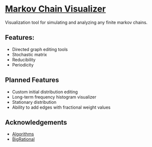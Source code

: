 # [Markov Chain Visualizer](https://rkee.github.io/markov-chain-visualizer/)

Visualization tool for simulating and analyzing any finite markov chains.

## Features:
* Directed graph editing tools
* Stochastic matrix
* Reducibility
* Periodicity

## Planned Features
* Custom initial distribution editing
* Long-term frequency histogram visualizer
* Stationary distribution
* Ability to add edges with fractional weight values

## Acknowledgements
* [Algorithms](http://citeseerx.ist.psu.edu/viewdoc/download?doi=10.1.1.8.4437&rep=rep1&type=pdf)
* [BigRational](https://github.com/peterolson/BigRational.js/)
